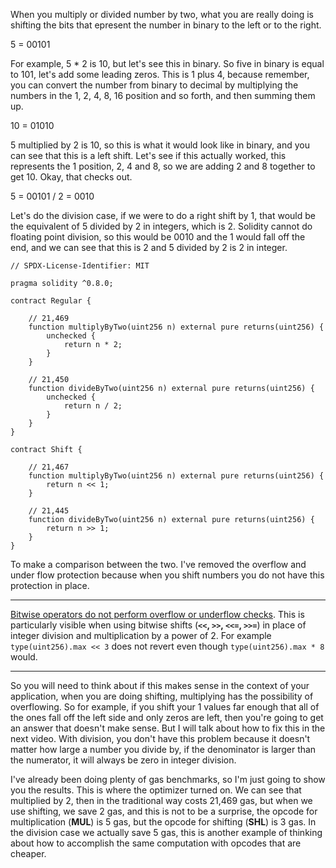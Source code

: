 When you multiply or divided number by two, what you are really doing is shifting the bits that epresent the number in binary to the left or to the right. 

5 = 00101

For example, 5 * 2 is 10, but let's see this in binary. So five in binary is equal to 101, let's add some leading zeros. This is 1 plus 4, because remember, you can convert the number from binary to decimal by multiplying the numbers in the 1, 2, 4, 8, 16 position and so forth, and then summing them up. 

10 = 01010

5 multiplied by 2 is 10, so this is what it would look like in binary, and you can see that this is a left shift. Let's see if this actually worked, this represents the 1 position, 2, 4 and 8, so we are adding 2 and 8 together to get 10. Okay, that checks out. 

5 = 00101 / 2 = 0010

Let's do the division case, if we were to do a right shift by 1, that would be the equivalent of 5 divided by 2 in integers, which is 2. Solidity cannot do floating point division, so this would be 0010 and the 1 would fall off the end, and we can see that this is 2 and 5 divided by 2 is 2 in integer. 

```solidity
// SPDX-License-Identifier: MIT

pragma solidity ^0.8.0;

contract Regular {

    // 21,469
    function multiplyByTwo(uint256 n) external pure returns(uint256) {
        unchecked {
            return n * 2;
        }
    }

    // 21,450
    function divideByTwo(uint256 n) external pure returns(uint256) {
        unchecked {
            return n / 2;
        }
    }
}

contract Shift {

    // 21,467
    function multiplyByTwo(uint256 n) external pure returns(uint256) {
        return n << 1;
    }

    // 21,445
    function divideByTwo(uint256 n) external pure returns(uint256) {
        return n >> 1;
    }
}
```

To make a comparison between the two. I've removed the overflow and under flow protection because when you shift numbers you do not have this protection in place. 

----------------------------------------------------------------------------------------

[Bitwise operators do not perform overflow or underflow checks](https://docs.soliditylang.org/en/latest/control-structures.html#checked-or-unchecked-arithmetic). This is particularly visible when using bitwise shifts (**`<<`, `>>`, `<<=`, `>>=`**) in place of integer division and multiplication by a power of 2. For example `type(uint256).max << 3` does not revert even though `type(uint256).max * 8` would.

----------------------------------------------------------------------------------------



So you will need to think about if this makes sense in the context of your application, when you are doing shifting, multiplying has the possibility of overflowing. So for example, if you shift your 1 values far enough that all of the ones fall off the left side and only zeros are left, then you're going to get an answer that doesn't make sense. But I will talk about how to fix this in the next video. With division, you don't have this problem because it doesn't matter how large a number you divide by, if the denominator is larger than the numerator, it will always be zero in integer division.

I've already been doing plenty of gas benchmarks, so I'm just going to show you the results. This is where the optimizer turned on. We can see that multiplied by 2, then in the traditional way costs 21,469 gas, but when we use shifting, we save 2 gas, and this is not to be a surprise, the opcode for multiplication (**MUL**) is 5 gas, but the opcode for shifting (**SHL**) is 3 gas. In the division case we actually save 5 gas, this is another example of thinking about how to accomplish the same computation with opcodes that are cheaper.